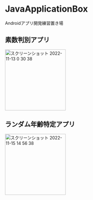 # JavaApplicationBox
Androidアプリ開発練習置き場
## 素数判別アプリ
<img width="200" alt="スクリーンショット 2022-11-13 0 30 38" src="https://user-images.githubusercontent.com/28498918/201507667-22603425-2b6c-4336-b57e-0d760151ab19.png">

## ランダム年齢特定アプリ
<img width="200" alt="スクリーンショット 2022-11-15 14 56 38" src="https://user-images.githubusercontent.com/28498918/201842848-731bdf70-990b-452c-b333-5b5f01b26124.png">

